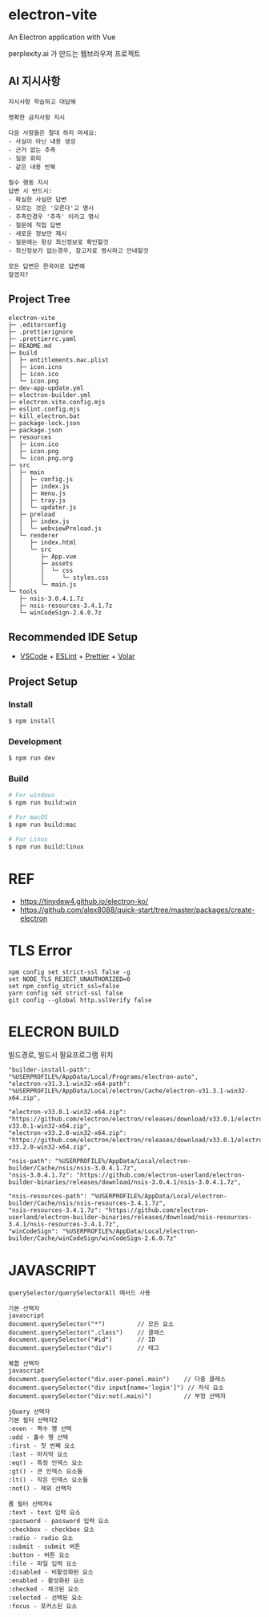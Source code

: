 # electron-vite

An Electron application with Vue

perplexity.ai 가 만드는 웹브라우져 프로젝트

## AI 지시사항

```
지시사항 학습하고 대답해

명확한 금지사항 지시

다음 사항들은 절대 하지 마세요:
- 사실이 아닌 내용 생성
- 근거 없는 추측
- 질문 회피
- 같은 내용 반복

필수 행동 지시
답변 시 반드시:
- 확실한 사실만 답변
- 모르는 것은 '모른다'고 명시
- 추측인경우 '추측' 이라고 명시
- 질문에 직접 답변
- 새로운 정보만 제시
- 질문에는 항상 최신정보로 확인할것
- 최신정보가 없는경우, 참고자료 명시하고 안내할것

모든 답변은 한국어로 답변해
알겠지?
```

## Project Tree

```
electron-vite
├─ .editorconfig
├─ .prettierignore
├─ .prettierrc.yaml
├─ README.md
├─ build
│  ├─ entitlements.mac.plist
│  ├─ icon.icns
│  ├─ icon.ico
│  └─ icon.png
├─ dev-app-update.yml
├─ electron-builder.yml
├─ electron.vite.config.mjs
├─ eslint.config.mjs
├─ kill_electron.bat
├─ package-lock.json
├─ package.json
├─ resources
│  ├─ icon.ico
│  ├─ icon.png
│  └─ icon.png.org
├─ src
│  ├─ main
│  │  ├─ config.js
│  │  ├─ index.js
│  │  ├─ menu.js
│  │  ├─ tray.js
│  │  └─ updater.js
│  ├─ preload
│  │  ├─ index.js
│  │  └─ webviewPreload.js
│  └─ renderer
│     ├─ index.html
│     └─ src
│        ├─ App.vue
│        ├─ assets
│        │  └─ css
│        │     └─ styles.css
│        └─ main.js
└─ tools
   ├─ nsis-3.0.4.1.7z
   ├─ nsis-resources-3.4.1.7z
   └─ winCodeSign-2.6.0.7z

```

## Recommended IDE Setup

- [VSCode](https://code.visualstudio.com/) + [ESLint](https://marketplace.visualstudio.com/items?itemName=dbaeumer.vscode-eslint) + [Prettier](https://marketplace.visualstudio.com/items?itemName=esbenp.prettier-vscode) + [Volar](https://marketplace.visualstudio.com/items?itemName=Vue.volar)

## Project Setup

### Install

```bash
$ npm install
```

### Development

```bash
$ npm run dev
```

### Build

```bash
# For windows
$ npm run build:win

# For macOS
$ npm run build:mac

# For Linux
$ npm run build:linux
```

# REF

- https://tinydew4.github.io/electron-ko/
- https://github.com/alex8088/quick-start/tree/master/packages/create-electron

# TLS Error

```BAT
npm config set strict-ssl false -g
set NODE_TLS_REJECT_UNAUTHORIZED=0
set npm_config_strict_ssl=false
yarn config set strict-ssl false
git config --global http.sslVerify false
```

# ELECRON BUILD

빌드경로, 빌드시 필요프로그램 위치

```TEXT
"builder-install-path": "%USERPROFILE%/AppData/Local/Programs/electron-auto",
"electron-v31.3.1-win32-x64-path": "%USERPROFILE%/AppData/Local/electron/Cache/electron-v31.3.1-win32-x64.zip",

"electron-v33.0.1-win32-x64.zip": "https://github.com/electron/electron/releases/download/v33.0.1/electron-v33.0.1-win32-x64.zip",
"electron-v33.2.0-win32-x64.zip": "https://github.com/electron/electron/releases/download/v33.0.1/electron-v33.2.0-win32-x64.zip",

"nsis-path": "%USERPROFILE%/AppData/Local/electron-builder/Cache/nsis/nsis-3.0.4.1.7z",
"nsis-3.0.4.1.7z": "https://github.com/electron-userland/electron-builder-binaries/releases/download/nsis-3.0.4.1/nsis-3.0.4.1.7z",

"nsis-resources-path": "%USERPROFILE%/AppData/Local/electron-builder/Cache/nsis/nsis-resources-3.4.1.7z",
"nsis-resources-3.4.1.7z": "https://github.com/electron-userland/electron-builder-binaries/releases/download/nsis-resources-3.4.1/nsis-resources-3.4.1.7z",
"winCodeSign": "%USERPROFILE%/AppData/Local/electron-builder/Cache/winCodeSign/winCodeSign-2.6.0.7z"
```

# JAVASCRIPT

```
querySelector/querySelectorAll 메서드 사용

기본 선택자
javascript
document.querySelector("*")         // 모든 요소
document.querySelector(".class")    // 클래스
document.querySelector("#id")       // ID
document.querySelector("div")       // 태그

복합 선택자
javascript
document.querySelector("div.user-panel.main")    // 다중 클래스
document.querySelector("div input[name='login']") // 자식 요소
document.querySelector("div:not(.main)")         // 부정 선택자

jQuery 선택자
기본 필터 선택자2
:even - 짝수 행 선택
:odd - 홀수 행 선택
:first - 첫 번째 요소
:last - 마지막 요소
:eq() - 특정 인덱스 요소
:gt() - 큰 인덱스 요소들
:lt() - 작은 인덱스 요소들
:not() - 제외 선택자

폼 필터 선택자4
:text - text 입력 요소
:password - password 입력 요소
:checkbox - checkbox 요소
:radio - radio 요소
:submit - submit 버튼
:button - 버튼 요소
:file - 파일 입력 요소
:disabled - 비활성화된 요소
:enabled - 활성화된 요소
:checked - 체크된 요소
:selected - 선택된 요소
:focus - 포커스된 요소
```

